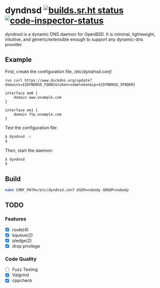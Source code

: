 # dyndnsd [![builds.sr.ht status](https://builds.sr.ht/~mariocampos/dyndnsd.svg)](https://builds.sr.ht/~mariocampos/dyndnsd?) [![code-inspector-status](https://www.code-inspector.com/project/1616/score/svg)](https://www.code-inspector.com/public/project/1616/dyndnsd/dashboard)
dyndnsd is a dynamic DNS daemon for OpenBSD. It is minimal, lightweight, intuitive, and generic/extensible enough to support any dynamic-dns provider.

## Example

First, create the configuration file, */etc/dyndnsd.conf*:

```
run curl https://www.duckdns.org/update?domains=${DYNDNSD_FQDN}&token=sometoken&ip=${DYNDNSD_IPADDR}

interface em0 {
	domain www.example.com
}

interface em1 {
	domain ftp.example.com
}
```

Test the configuration file:

```bash
$ dyndnsd -n
$
```

Then, start the daemon:

```bash
$ dyndnsd
$
```

## Build

```bash
make CONF_PATH=/etc/dyndnsd.conf USER=nobody GROUP=nobody
```

## TODO

### Features

- [x] route(4)
- [x] kqueue(2)
- [x] pledge(2)
- [x] drop privilege

### Code Quality

- [ ] Fuzz Testing
- [x] Valgrind
- [x] cppcheck
